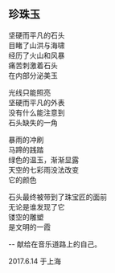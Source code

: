 ## 珍珠玉

坚硬而平凡的石头<br>
目睹了山洪与海啸<br>
经历了火山和风暴<br>
痛苦刺激着石头<br>
在内部分泌美玉<br>

光线只能照亮<br>
坚硬而平凡的外表<br>
没有什么能注意到<br>
石头缺失的一角<br>

暴雨的冲刷<br>
马蹄的践踏<br>
绿色的温玉，渐渐显露<br>
天空的七彩雨没法改变<br>
它的颜色<br>

石头最终被带到了珠宝匠的面前<br>
无论是谁发现了它<br>
镂空的雕塑<br>
是文明的一霞<br>

-- 献给在音乐道路上的自己。<br>

2017.6.14 于上海
